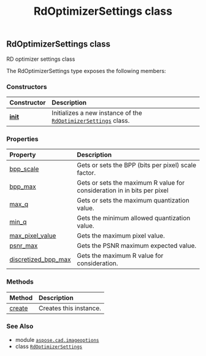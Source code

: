 ﻿---
title: RdOptimizerSettings class
second_title: Aspose.CAD for Python via .NET API References
description: 
type: docs
weight: 330
url: /python-net/aspose.cad.imageoptions/rdoptimizersettings/
is_root: false
---

## RdOptimizerSettings class

RD optimizer settings class



The RdOptimizerSettings type exposes the following members:

### Constructors
| Constructor | Description |
| :- | :- |
| [__init__](/cad/python-net/aspose.cad.imageoptions/rdoptimizersettings/__init__/#) | Initializes a new instance of the [`RdOptimizerSettings`](/cad/python-net/aspose.cad.imageoptions/rdoptimizersettings) class. |


### Properties
| Property | Description |
| :- | :- |
| [bpp_scale](/cad/python-net/aspose.cad.imageoptions/rdoptimizersettings/bpp_scale) | Gets or sets the BPP (bits per pixel) scale factor. |
| [bpp_max](/cad/python-net/aspose.cad.imageoptions/rdoptimizersettings/bpp_max) | Gets or sets the maximum R value for consideration in  in bits per pixel |
| [max_q](/cad/python-net/aspose.cad.imageoptions/rdoptimizersettings/max_q) | Gets or sets the maximum quantization value. |
| [min_q](/cad/python-net/aspose.cad.imageoptions/rdoptimizersettings/min_q) | Gets the minimum allowed quantization value. |
| [max_pixel_value](/cad/python-net/aspose.cad.imageoptions/rdoptimizersettings/max_pixel_value) | Gets the maximum pixel value. |
| [psnr_max](/cad/python-net/aspose.cad.imageoptions/rdoptimizersettings/psnr_max) | Gets the PSNR maximum expected value. |
| [discretized_bpp_max](/cad/python-net/aspose.cad.imageoptions/rdoptimizersettings/discretized_bpp_max) | Gets the maximum R value for consideration. |


### Methods
| Method | Description |
| :- | :- |
| [create](/cad/python-net/aspose.cad.imageoptions/rdoptimizersettings/create/#) | Creates this instance. |



### See Also
* module [`aspose.cad.imageoptions`](..)
* class [`RdOptimizerSettings`](/cad/python-net/aspose.cad.imageoptions/rdoptimizersettings)
